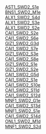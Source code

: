 [AST1_SWD2_S1e](https://drive.google.com/drive/folders/1-V-WAZzMEFqUnrP6NNZuQM2OOqPsUI_Q?usp=drive_link)\
[BNS1_SWD2_M1e](https://drive.google.com/drive/folders/1pv8JQGKYxlJCcid694PfAiVVexKizz9_?usp=drive_link)\
[ALX1_SWD2_S4d](https://drive.google.com/drive/folders/1ovVQHgAHKWjq_YWMfZciSVcb2YzeWiho?usp=drive_link)\
[ALX1_SWD2_S3e](https://drive.google.com/drive/folders/12EJclfcfS683tHT2L-RXOxZLV7wbnLK8?usp=drive_link)\
[ALX1_SWD2_S2e](https://drive.google.com/drive/folders/1_r9GBQj6TwT3-OVJlaXpOFyIObiYaZ2-?usp=drive_link)\
[CAI1_SWD2_S2e](https://drive.google.com/drive/folders/1XbN_A8-Zjb6IzKR61n_dJCwY_mRqnra9?usp=drive_link)\
[CAI1_SWD2_S6e](https://drive.google.com/drive/folders/1A-RzXqJaIxfsmtFeUS7vUk96N6AD6dW5?usp=drive_link)\
[GIZ1_SWD2_G3d](https://drive.google.com/drive/folders/1ST_KtjvK2gpYgRrKjchipXVcin8L7xUJ?usp=drive_link)\
[CAI1_SWD2_S7e](https://drive.google.com/drive/folders/1_ieyZurHdi1a8oF9zQJPKtKXAqJTRIc8?usp=drive_link)\
[GIZ1_SWD2_S3e](https://drive.google.com/drive/folders/1X_n6UjA-ibMeQaFDpgUqhI5TdyUrQtQu?usp=drive_link)\
[CAI1_SWD2_S8e](https://drive.google.com/drive/folders/1Ny8V98clTgV9Y-qOmGZEO_n8GvgVArG-?usp=drive_link)\
[GIZ1_SWD2_S1e](https://drive.google.com/drive/folders/11VLlj393n6-51eNZ3RGKoj_gOAE9q1iu?usp=drive_link)\
[GIZ1_SWD2_S2e](https://drive.google.com/drive/folders/1Ljh4eRJ0HT64hG7087bn_4cnSkQTBOsA?usp=drive_link)\
[CAI1_SWD2_G5d](https://drive.google.com/drive/folders/12CszPeiuRnkQT8FtYOHfo2zWiQ2ws4-S?usp=drive_link)\
[CAI1_SWD2_S1e](https://drive.google.com/drive/folders/1E7XfBRXN-swu4dGYslQaC-3JzInDLoM9?usp=drive_link)\
[CAI1_SWD2_S10e](https://drive.google.com/drive/folders/17lq_DtnUJzP55IZlyAt7qDTCbpBvw0Nn?usp=drive_link)\
[CAI1_SWD2_S11d](https://drive.google.com/drive/folders/11cOUl5ML2VXOxHYruHPrL9ZB3DLFQ1Qb?usp=drive_link)\
[CAI1_SWD2_S12d](https://drive.google.com/drive/folders/11-aTNw13NWME-zgLZc_I2dgokDbTt-ui?usp=drive_link)\
[MNF1_SWD2_G1e](https://drive.google.com/drive/folders/1Juk8naXX-m5TAv9Hlu3YKw3Dl0BKcsm3?usp=drive_link)\
[CAI1_SWD2_S13d](https://drive.google.com/drive/folders/10RNkW8k2ymci98-ihCk1B136z4DVLD_H?usp=drive_link)\
[MNF1_SWD2_S1e](https://drive.google.com/drive/folders/18TiC2VgFSByi5CFpw-MWegWMC2uEA2Ej?usp=drive_link)\
[CAI1_SWD2_S14d](https://drive.google.com/drive/folders/156mih31UVUJdIwNjTUil57Z6leNh-smT?usp=drive_link)\
[ONL1_SWD2_M1d](https://drive.google.com/drive/folders/1EflJXT-zW8ZF-QFAyE8W23TIHp6iJkL_?usp=drive_link)\
[MNF1_SWD2_S2d](https://drive.google.com/drive/folders/1ME--LVUGBP4QyygzIeozhL_5B3NDS_1I?usp=drive_link)
